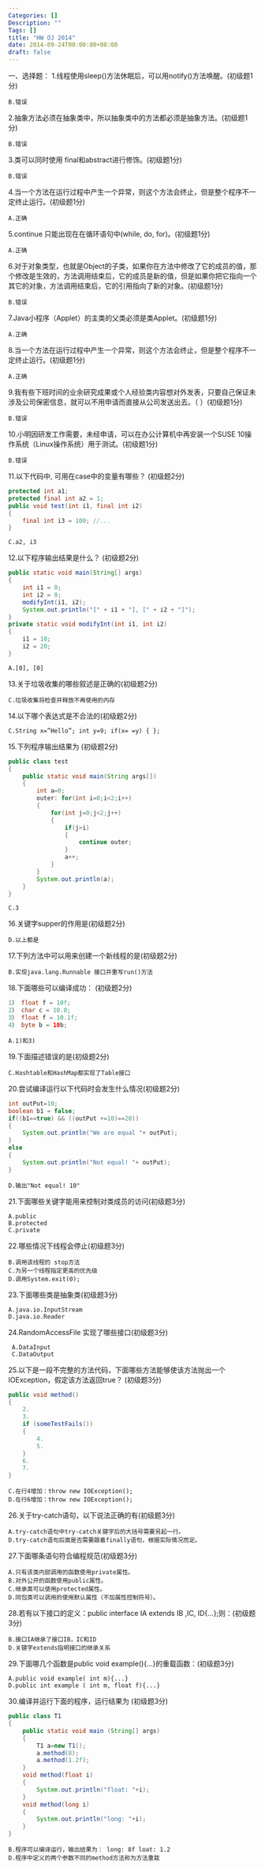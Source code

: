 ```yaml
---
Categories: []
Description: ""
Tags: []
title: "HW OJ 2014"
date: 2014-09-24T00:00:00+08:00
draft: false
---
```


一、选择题：
1.线程使用sleep()方法休眠后，可以用notify()方法唤醒。(初级题1分)

    B.错误

2.抽象方法必须在抽象类中，所以抽象类中的方法都必须是抽象方法。(初级题1分)

    B.错误

3.类可以同时使用 final和abstract进行修饰。(初级题1分)

    B.错误

4.当一个方法在运行过程中产生一个异常，则这个方法会终止，但是整个程序不一定终止运行。(初级题1分)

    A.正确

5.continue 只能出现在在循环语句中(while, do, for)。(初级题1分)

    A.正确

6.对于对象类型，也就是Object的子类，如果你在方法中修改了它的成员的值，那个修改是生效的，方法调用结束后，它的成员是新的值，但是如果你把它指向一个其它的对象，方法调用结束后，它的引用指向了新的对象。(初级题1分)

    B.错误

7.Java小程序（Applet）的主类的父类必须是类Applet。(初级题1分)

    A.正确

8.当一个方法在运行过程中产生一个异常，则这个方法会终止，但是整个程序不一定终止运行。(初级题1分)

    A.正确

9.我有些下班时间的业余研究成果或个人经验类内容想对外发表，只要自己保证未涉及公司保密信息，就可以不用申请而直接从公司发送出去。（ ）(初级题1分)

    B.错误

10.小明因研发工作需要，未经申请，可以在办公计算机中再安装一个SUSE 10操作系统（Linux操作系统）用于测试。(初级题1分)

    B.错误

11.以下代码中, 可用在case中的变量有哪些？ (初级题2分)
```java
protected int a1;
protected final int a2 = 1;
public void test(int i1, final int i2)
{
    final int i3 = 100; //...
}
```

    C.a2, i3

12.以下程序输出结果是什么？ (初级题2分)
```java
public static void main(String[] args)
{
    int i1 = 0;
    int i2 = 0;
    modifyInt(i1, i2);
    System.out.println("[" + i1 + "], [" + i2 + "]");
}
private static void modifyInt(int i1, int i2)
{
    i1 = 10;
    i2 = 20;
}
```

    A.[0], [0]

13.关于垃圾收集的哪些叙述是正确的(初级题2分)

    C.垃圾收集将检查并释放不再使用的内存

14.以下哪个表达式是不合法的(初级题2分)

    C.String x=”Hello”; int y=9; if(x= =y) { };

15.下列程序输出结果为 (初级题2分)
```java
public class test
{
    public static void main(String args[])
    {
        int a=0;
        outer: for(int i=0;i<2;i++)
        {
            for(int j=0;j<2;j++)
            {
                if(j>i)
                {
                    continue outer;
                }
                a++;
            }
        }
        System.out.println(a);
    }
}
```

    C.3

16.关键字supper的作用是(初级题2分)

    D.以上都是

17.下列方法中可以用来创建一个新线程的是(初级题2分)

    B.实现java.lang.Runnable 接口并重写run()方法

18.下面哪些可以编译成功： (初级题2分)
```java
1） float f = 10f;
2） char c = 10.0;
3） float f = 10.1f;
4） byte b = 10b;
```

    A.1)和3)

19.下面描述错误的是(初级题2分)

    C.Hashtable和HashMap都实现了Table接口
20.尝试编译运行以下代码时会发生什么情况(初级题2分)
```java
int outPut=10;
boolean b1 = false;
if((b1==true) && ((outPut +=10)==20))
{
    System.out.println("We are equal "+ outPut);
}
else
{
    System.out.println("Not equal! "+ outPut);
}
```

    D.输出"Not equal! 10"

21.下面哪些关键字能用来控制对类成员的访问(初级题3分)

    A.public
    B.protected
    C.private

22.哪些情况下线程会停止(初级题3分)

    B.调用该线程的 stop方法
    C.为另一个线程指定更高的优先级
    D.调用System.exit(0);
23.下面哪些类是抽象类(初级题3分)

    A.java.io.InputStream
    D.java.io.Reader

24.RandomAccessFile 实现了哪些接口(初级题3分)

     A.DataInput
     C.DataOutput

25.以下是一段不完整的方法代码，下面哪些方法能够使该方法抛出一个IOException，假定该方法返回true？ (初级题3分)
```java
public void method()
{
    2.
    3.
    if (someTestFails())
    {
        4.
        5.
    }
    6.
    7.
}
```

    C.在行4增加：throw new IOException();
    D.在行6增加：throw new IOException();

26.关于try-catch语句，以下说法正确的有(初级题3分)

    A.try-catch语句中try-catch关键字后的大括号需要另起一行。
    D.try-catch语句后面是否需要跟着finally语句，根据实际情况而定。

27.下面哪条语句符合编程规范(初级题3分)

    A.只有该类内部调用的函数使用private属性。
    B.对外公开的函数使用public属性。
    C.继承类可以使用protected属性。
    D.同包类可以调用的使用默认属性（不加属性控制符号）。

28.若有以下接口的定义：public interface IA extends IB ,IC, ID{…};则：(初级题3分)

    B.接口IA继承了接口IB，IC和ID
    D.关键字extends指明接口的继承关系

29.下面哪几个函数是public void example(){...}的重载函数：(初级题3分)

    A.public void example( int m){...}
    D.public int example ( int m, float f){...}

30.编译并运行下面的程序，运行结果为 (初级题3分)
```java
public class T1
{
    public static void main (String[] args)
    {
        T1 a=new T1();
        a.method(8);
        a.method(1.2f);
    }
    void method(float i)
    {
        System.out.println("float: "+i);
    }
    void method(long i)
    {
        System.out.println("long: "+i);
    }
}
```

    B.程序可以编译运行，输出结果为： long: 8f loat: 1.2
    D.程序中定义的两个参数不同的method方法称为方法重栽

